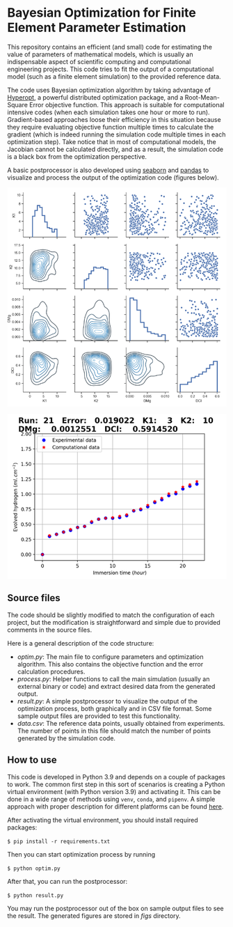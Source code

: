 # Bayesian Optimization for Finite Element Parameter Estimation

This repository contains an efficient (and small) code for estimating the value of parameters of mathematical models, which is usually an indispensable aspect of scientific computing and computational engineering projects. This code tries to fit the output of a computational model (such as a finite element simulation) to the provided reference data.

The code uses Bayesian optimization algorithm by taking advantage of [Hyperopt](https://github.com/hyperopt/hyperopt), a powerful distributed optimization package, and a Root-Mean-Square Error objective function. This approach is suitable for computational intensive codes (when each simulation takes one hour or more to run). Gradient-based approaches loose their efficiency in this situation because they require evaluating objective function multiple times to calculate the gradient (which is indeed running the simulation code multiple times in each optimization step). Take notice that in most of computational models, the Jacobian cannot be calculated directly, and as a result, the simulation code is a black box from the optimization perspective.

A basic postprocessor is also developed using [seaborn](https://seaborn.pydata.org/) and [pandas](https://pandas.pydata.org/) to visualize and process the output of the optimization code (figures below).

![Pairplot](doc/Pairplot.png "Postprocessed pairplot")

![Output](doc/output.png "Postprocessed pairplot")

## Source files

The code should be slightly modified to match the configuration of each project, but the modification is straightforward and simple due to provided comments in the source files.

Here is a general description of the code structure:

* *optim.py*: The main file to configure parameters and optimization algorithm. This also contains the objective function and the error calculation procedures.
* *process.py*: Helper functions to call the main simulation (usually an external binary or code) and extract desired data from the generated output.
* *result.py*: A simple postprocessor to visualize the output of the optimization process, both graphically and in CSV file format. Some sample output files are provided to test this functionality.
* *data.csv*: The reference data points, usually obtained from experiments. The number of points in this file should match the number of points generated by the simulation code.

## How to use

This code is developed in Python 3.9 and depends on a couple of packages to work. The common first step in this sort of scenarios is creating a Python virtual environment (with Python version 3.9) and activating it. This can be done in a wide range of methods using `venv`, `conda`, and `pipenv`. A simple approach with proper description for different platforms can be found [here](https://docs.python.org/3/tutorial/venv.html).

After activating the virtual environment, you should install required packages:

`$ pip install -r requirements.txt`

Then you can start optimization process by running

`$ python optim.py`

After that, you can run the postprocessor:

`$ python result.py`

You may run the postprocessor out of the box on sample output files to see the result. The generated figures are stored in *figs* directory.
